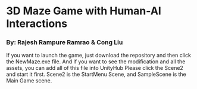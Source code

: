 # 3D Maze Game with Human-AI Interactions
### By: Rajesh Rampure Ramrao & Cong Liu
If you want to launch the game, just download the repository and then click the NewMaze.exe file.
And if you want to see the modification and all the assets, you can add all of this file into UnityHub
Please click the Scene2 and start it first.
Scene2 is the StartMenu Scene, and SampleScene is the Main Game scene.
